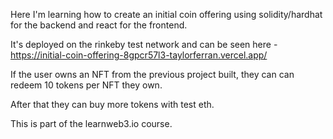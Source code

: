 Here I'm learning how to create an initial coin offering using solidity/hardhat for the backend and react for the frontend.

It's deployed on the rinkeby test network and can be seen here - https://initial-coin-offering-8gpcr57l3-taylorferran.vercel.app/

If the user owns an NFT from the previous project built, they can can redeem 10 tokens per NFT they own.

After that they can buy more tokens with test eth.

This is part of the learnweb3.io course.
